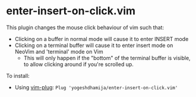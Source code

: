 # enter-insert-on-click.vim

This plugin changes the mouse click behaviour of vim such that:
- Clicking on a buffer in normal mode will cause it to enter INSERT mode
- Clicking on a terminal buffer will cause it to enter insert mode on NeoVim and 'terminal' mode on Vim
    - This will only happen if the "bottom" of the terminal buffer is visible, to allow clicking around if you're scrolled up.

To install:
- Using [vim-plug](https://github.com/junegunn/vim-plug): `Plug 'yogeshdhamija/enter-insert-on-click.vim'`